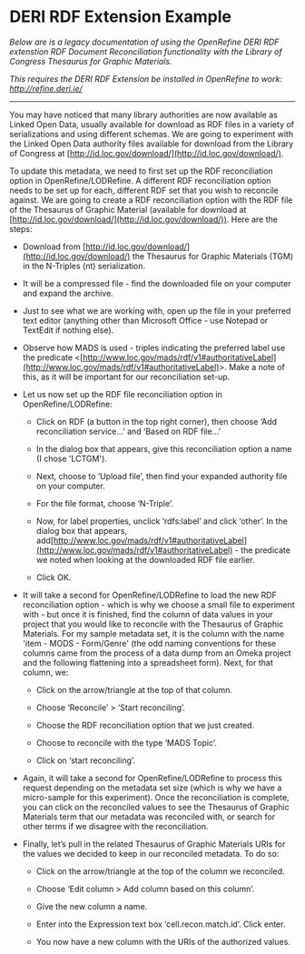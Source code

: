 # DERI RDF Extension Example

_Below are is a legacy documentation of using the OpenRefine DERI RDF extenstion RDF Document Reconciliation functionality with the Library of Congress Thesaurus for Graphic Materials._

_This requires the DERI RDF Extension be installed in OpenRefine to work: http://refine.deri.ie/_

___

You may have noticed that many library authorities are now available as Linked Open Data, usually available for download as RDF files in a variety of serializations and using different schemas. We are going to experiment with the Linked Open Data authority files available for download from the Library of Congress at [http://id.loc.gov/download/](http://id.loc.gov/download/).

To update this metadata, we need to first set up the RDF reconciliation option in OpenRefine/LODRefine. A different RDF reconciliation option needs to be set up for each, different RDF set that you wish to reconcile against. We are going to create a RDF reconciliation option with the RDF file of the Thesaurus of Graphic Material (available for download at [http://id.loc.gov/download/](http://id.loc.gov/download/)). Here are the steps:

*   Download from [http://id.loc.gov/download/](http://id.loc.gov/download/) the Thesaurus for Graphic Materials (TGM) in the N-Triples (nt) serialization.

*   It will be a compressed file - find the downloaded file on your computer and expand the archive.

*   Just to see what we are working with, open up the file in your preferred text editor (anything other than Microsoft Office - use Notepad or TextEdit if nothing else).

*   Observe how MADS is used - triples indicating the preferred label use the predicate &lt;[http://www.loc.gov/mads/rdf/v1#authoritativeLabel](http://www.loc.gov/mads/rdf/v1#authoritativeLabel)&gt;. Make a note of this, as it will be important for our reconciliation set-up.

*   Let us now set up the RDF file reconciliation option in OpenRefine/LODRefine:

    *   Click on RDF (a button in the top right corner), then choose ‘Add reconciliation service...’ and ‘Based on RDF file...’

    *   In the dialog box that appears, give this reconciliation option a name (I chose 'LCTGM').

    *   Next, choose to ‘Upload file’, then find your expanded authority file on your computer.

    *   For the file format, choose ‘N-Triple’.

    *   Now, for label properties, unclick ‘rdfs:label’ and click ‘other’. In the dialog box that appears, add[http://www.loc.gov/mads/rdf/v1#authoritativeLabel](http://www.loc.gov/mads/rdf/v1#authoritativeLabel) - the predicate we noted when looking at the downloaded RDF file earlier.

    *   Click OK.

*   It will take a second for OpenRefine/LODRefine to load the new RDF reconciliation option - which is why we choose a small file to experiment with - but once it is finished, find the column of data values in your project that you would like to reconcile with the Thesaurus of Graphic Materials. For my sample metadata set, it is the column with the name 'item - MODS - Form/Genre' (the odd naming conventions for these columns came from the process of a data dump from an Omeka project and the following flattening into a spreadsheet form). Next, for that column, we:

    *   Click on the arrow/triangle at the top of that column.

    *   Choose ‘Reconcile’ &gt; ‘Start reconciling’.

    *   Choose the RDF reconciliation option that we just created.

    *   Choose to reconcile with the type ‘MADS Topic’.

    *   Click on ‘start reconciling’.

*   Again, it will take a second for OpenRefine/LODRefine to process this request depending on the metadata set size (which is why we have a micro-sample for this experiment). Once the reconciliation is complete, you can click on the reconciled values to see the Thesaurus of Graphic Materials term that our metadata was reconciled with, or search for other terms if we disagree with the reconciliation.

*   Finally, let’s pull in the related Thesaurus of Graphic Materials URIs for the values we decided to keep in our reconciled metadata. To do so:

    *   Click on the arrow/triangle at the top of the column we reconciled.

    *   Choose ‘Edit column &gt; Add column based on this column’.

    *   Give the new column a name.

    *   Enter into the Expression text box ‘cell.recon.match.id’. Click enter.

    *   You now have a new column with the URIs of the authorized values.
